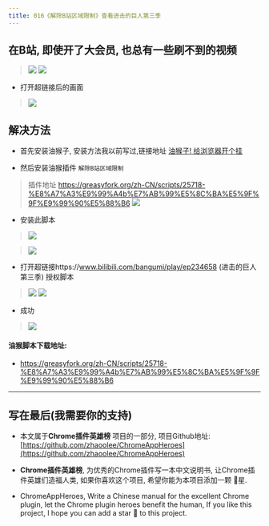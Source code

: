 ```yaml
---
title: 016《解除B站区域限制》查看进击的巨人第三季
---
```


## 在B站, 即使开了大会员, 也总有一些刷不到的视频
> ![](https://v2fy.com/asset/016_jie_chu_b_zhan_qu_yu_xian_zhi/e3b1434ed6164584b5b14106a3145ace.png)
> ![](https://v2fy.com/asset/016_jie_chu_b_zhan_qu_yu_xian_zhi/d290981019d54a7f8973989ed8e7f754.png)
- 打开超链接后的画面
> ![](https://v2fy.com/asset/016_jie_chu_b_zhan_qu_yu_xian_zhi/27e7116f4aae4829a7e80ba5a051ed6b.png)

## 解决方法

- 首先安装油猴子, 安装方法我以前写过,链接地址 [油猴子! 给浏览器开个挂](https://www.jianshu.com/p/8d62228c6961)

- 然后安装油猴插件 `解除B站区域限制`
> 插件地址 https://greasyfork.org/zh-CN/scripts/25718-%E8%A7%A3%E9%99%A4b%E7%AB%99%E5%8C%BA%E5%9F%9F%E9%99%90%E5%88%B6
> ![](https://v2fy.com/asset/016_jie_chu_b_zhan_qu_yu_xian_zhi/2c9ed35fdb3447c8b9929cac8a02d145.png)

- 安装此脚本
> ![](https://v2fy.com/asset/016_jie_chu_b_zhan_qu_yu_xian_zhi/d24f491ead734fc890fe69f4a945cfcd.png)

> ![](https://v2fy.com/asset/016_jie_chu_b_zhan_qu_yu_xian_zhi/b7ccaa16860448d0a6a630ff37eefdab.png)

- 打开超链接https://www.bilibili.com/bangumi/play/ep234658 (进击的巨人第三季) 授权脚本
> ![](https://v2fy.com/asset/016_jie_chu_b_zhan_qu_yu_xian_zhi/66328cbf4a954bb996239c991b2f8203.png)
> ![](https://v2fy.com/asset/016_jie_chu_b_zhan_qu_yu_xian_zhi/d1ae9442e3994b4f935502bdbf5f16fe.png)
- 成功
> ![](https://v2fy.com/asset/016_jie_chu_b_zhan_qu_yu_xian_zhi/de9242ae504e410cb978890cdad7d827.png)

#### 油猴脚本下载地址:

- https://greasyfork.org/zh-CN/scripts/25718-%E8%A7%A3%E9%99%A4b%E7%AB%99%E5%8C%BA%E5%9F%9F%E9%99%90%E5%88%B6



---

## 写在最后(我需要你的支持)
- 本文属于**Chrome插件英雄榜** 项目的一部分, 项目Github地址: [https://github.com/zhaoolee/ChromeAppHeroes](https://github.com/zhaoolee/ChromeAppHeroes)

- **Chrome插件英雄榜**, 为优秀的Chrome插件写一本中文说明书, 让Chrome插件英雄们造福人类, 如果你喜欢这个项目, 希望你能为本项目添加一颗 🌟星.

- ChromeAppHeroes, Write a Chinese manual for the excellent Chrome plugin, let the Chrome plugin heroes benefit the human, If you like this project, I hope you can add a star 🌟 to this project.



